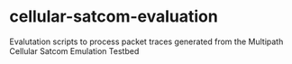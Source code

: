 # cellular-satcom-evaluation
Evalutation scripts to process packet traces generated from the Multipath Cellular Satcom Emulation Testbed
